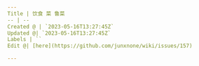 ```yaml
---
Title | 饮食 菜 鲁菜
-- | --
Created @ | `2023-05-16T13:27:45Z`
Updated @| `2023-05-16T13:27:45Z`
Labels | ``
Edit @| [here](https://github.com/junxnone/wiki/issues/157)

---
```


